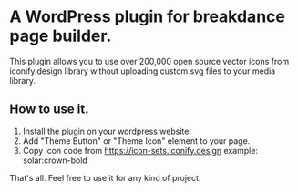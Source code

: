 # A WordPress plugin for breakdance page builder.
This plugin allows you to use over 200,000 open source vector icons from iconify.design library without uploading custom svg files to your media library.

## How to use it.

1. Install the plugin on your wordpress website.
2. Add "Theme Button" or "Theme Icon" element to your page.
3. Copy icon code from https://icon-sets.iconify.design example: solar:crown-bold

That's all. Feel free to use it for any kind of project.
